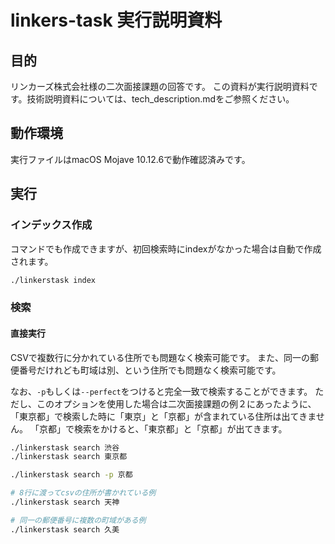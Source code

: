 # linkers-task 実行説明資料

## 目的

リンカーズ株式会社様の二次面接課題の回答です。
この資料が実行説明資料です。技術説明資料については、tech_description.mdをご参照ください。

## 動作環境

実行ファイルはmacOS Mojave 10.12.6で動作確認済みです。

## 実行

### インデックス作成 

コマンドでも作成できますが、初回検索時にindexがなかった場合は自動で作成されます。

```sh
./linkerstask index
```

### 検索

#### 直接実行

CSVで複数行に分かれている住所でも問題なく検索可能です。
また、同一の郵便番号だけれども町域は別、という住所でも問題なく検索可能です。

なお、`-p`もしくは`--perfect`をつけると完全一致で検索することができます。
ただし、このオプションを使用した場合は二次面接課題の例２にあったように、
「東京都」で検索した時に「東京」と「京都」が含まれている住所は出てきません。
「京都」で検索をかけると、「東京都」と「京都」が出てきます。

```sh
./linkerstask search 渋谷
./linkerstask search 東京都

./linkerstask search -p 京都

# 8行に渡ってcsvの住所が書かれている例
./linkerstask search 天神

# 同一の郵便番号に複数の町域がある例
./linkerstask search 久美
```
